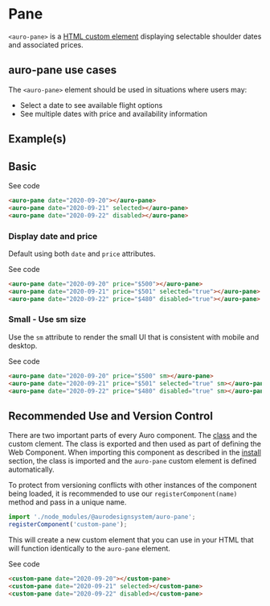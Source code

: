 <!--
The demo.md file is a compiled document. No edits should be made directly to this file.
README.md is created by running `npm run build:docs`.
This file is generated based on a template fetched from `./docs/partials/demo.md`
-->

# Pane

<!-- AURO-GENERATED-CONTENT:START (FILE:src=./description.md) -->
<!-- The below content is automatically added from ./description.md -->
`<auro-pane>` is a [HTML custom element](https://developer.mozilla.org/en-US/docs/Web/Web_Components/Using_custom_elements) displaying selectable shoulder dates and associated prices.
<!-- AURO-GENERATED-CONTENT:END -->

## auro-pane use cases

<!-- AURO-GENERATED-CONTENT:START (FILE:src=./useCases.md) -->
<!-- The below content is automatically added from ./useCases.md -->
The `<auro-pane>` element should be used in situations where users may:

* Select a date to see available flight options
* See multiple dates with price and availability information
<!-- AURO-GENERATED-CONTENT:END -->

## Example(s)

## Basic

<div class="exampleWrapper">
  <!-- AURO-GENERATED-CONTENT:START (FILE:src=./../../apiExamples/basic.html) -->
  <!-- The below content is automatically added from ./../../apiExamples/basic.html -->
  <auro-pane date="2020-09-20"></auro-pane>
  <auro-pane date="2020-09-21" selected></auro-pane>
  <auro-pane date="2020-09-22" disabled></auro-pane>
  <!-- AURO-GENERATED-CONTENT:END -->
</div>
<auro-accordion alignRight>
  <span slot="trigger">See code</span>
<!-- AURO-GENERATED-CONTENT:START (CODE:src=./../../apiExamples/basic.html) -->
<!-- The below code snippet is automatically added from ./../../apiExamples/basic.html -->

```html
<auro-pane date="2020-09-20"></auro-pane>
<auro-pane date="2020-09-21" selected></auro-pane>
<auro-pane date="2020-09-22" disabled></auro-pane>
```
<!-- AURO-GENERATED-CONTENT:END -->
</auro-accordion>

### Display date and price

Default using both `date` and `price` attributes.

<div class="exampleWrapper">
  <!-- AURO-GENERATED-CONTENT:START (FILE:src=./../../apiExamples/dateAndPrice.html) -->
  <!-- The below content is automatically added from ./../../apiExamples/dateAndPrice.html -->
  <auro-pane date="2020-09-20" price="$500"></auro-pane>
  <auro-pane date="2020-09-21" price="$501" selected="true"></auro-pane>
  <auro-pane date="2020-09-22" price="$480" disabled="true"></auro-pane>
  <!-- AURO-GENERATED-CONTENT:END -->
</div>
<auro-accordion alignRight>
  <span slot="trigger">See code</span>
<!-- AURO-GENERATED-CONTENT:START (CODE:src=./../../apiExamples/dateAndPrice.html) -->
<!-- The below code snippet is automatically added from ./../../apiExamples/dateAndPrice.html -->

```html
<auro-pane date="2020-09-20" price="$500"></auro-pane>
<auro-pane date="2020-09-21" price="$501" selected="true"></auro-pane>
<auro-pane date="2020-09-22" price="$480" disabled="true"></auro-pane>
```
<!-- AURO-GENERATED-CONTENT:END -->
</auro-accordion>

### Small - Use sm size

Use the `sm` attribute to render the small UI that is consistent with mobile and desktop.

<div class="exampleWrapper">
  <!-- AURO-GENERATED-CONTENT:START (FILE:src=./../../apiExamples/small.html) -->
  <!-- The below content is automatically added from ./../../apiExamples/small.html -->
  <auro-pane date="2020-09-20" price="$500" sm></auro-pane>
  <auro-pane date="2020-09-21" price="$501" selected="true" sm></auro-pane>
  <auro-pane date="2020-09-22" price="$480" disabled="true" sm></auro-pane>
  <!-- AURO-GENERATED-CONTENT:END -->
</div>
<auro-accordion alignRight>
  <span slot="trigger">See code</span>
<!-- AURO-GENERATED-CONTENT:START (CODE:src=./../../apiExamples/small.html) -->
<!-- The below code snippet is automatically added from ./../../apiExamples/small.html -->

```html
<auro-pane date="2020-09-20" price="$500" sm></auro-pane>
<auro-pane date="2020-09-21" price="$501" selected="true" sm></auro-pane>
<auro-pane date="2020-09-22" price="$480" disabled="true" sm></auro-pane>
```
<!-- AURO-GENERATED-CONTENT:END -->
</auro-accordion>

## Recommended Use and Version Control

There are two important parts of every Auro component. The <a href="https://developer.mozilla.org/en-US/docs/Web/JavaScript/Reference/Classes">class</a> and the custom clement. The class is exported and then used as part of defining the Web Component. When importing this component as described in the <a href="#install">install</a> section, the class is imported and the `auro-pane` custom element is defined automatically.

To protect from versioning conflicts with other instances of the component being loaded, it is recommended to use our `registerComponent(name)` method and pass in a unique name.

```js
import './node_modules/@aurodesignsystem/auro-pane';
registerComponent('custom-pane');
```

This will create a new custom element that you can use in your HTML that will function identically to the `auro-pane` element.

<div class="exampleWrapper">
  <!-- AURO-GENERATED-CONTENT:START (FILE:src=./../../apiExamples/customRegistration.html) -->
  <!-- The below content is automatically added from ./../../apiExamples/customRegistration.html -->
  <custom-pane date="2020-09-20"></custom-pane>
  <custom-pane date="2020-09-21" selected></custom-pane>
  <custom-pane date="2020-09-22" disabled></custom-pane>
  <!-- AURO-GENERATED-CONTENT:END -->
</div>
<auro-accordion alignRight>
  <span slot="trigger">See code</span>
<!-- AURO-GENERATED-CONTENT:START (CODE:src=./../../apiExamples/customRegistration.html) -->
<!-- The below code snippet is automatically added from ./../../apiExamples/customRegistration.html -->

```html
<custom-pane date="2020-09-20"></custom-pane>
<custom-pane date="2020-09-21" selected></custom-pane>
<custom-pane date="2020-09-22" disabled></custom-pane>
```
<!-- AURO-GENERATED-CONTENT:END -->
</auro-accordion>
